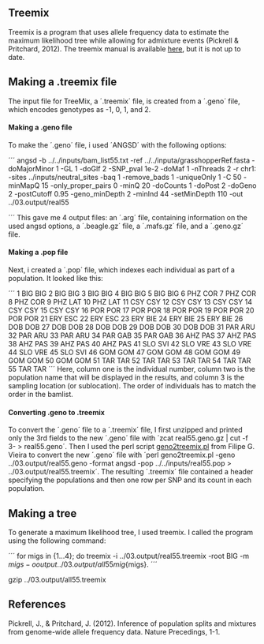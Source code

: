 ## Treemix

Treemix is a program that uses allele frequency data to estimate the maximum likelihood tree while allowing for admixture events (Pickrell & Pritchard, 2012). The treemix manual is available [here](http://gensoft.pasteur.fr/docs/treemix/1.12/treemix_manual_10_1_2012.pdf), but it is not up to date.

## Making a .treemix file

The input file for TreeMix, a ´.treemix´ file, is created from a ´.geno´ file, which encodes genotypes as -1, 0, 1, and 2. 

#### Making a .geno file
To make the ´.geno´ file, i used ´ANGSD´ with the following options: 

´´´
angsd -b ../../inputs/bam_list55.txt -ref ../../inputa/grasshopperRef.fasta -doMajorMinor 1 -GL 1 -doGlf 2 -SNP_pval 1e-2 -doMaf 1 -nThreads 2 -r chr1: -sites ../inputs/neutral_sites -baq 1 -remove_bads 1 -uniqueOnly 1 -C 50 -minMapQ 15 -only_proper_pairs 0 -minQ 20 -doCounts 1 -doPost 2 -doGeno 2 -postCutoff 0.95 -geno_minDepth 2 -minInd 44 -setMinDepth 110 -out ../03.output/real55

´´´
This gave me 4 output files: an ´.arg´ file, containing information on the used angsd options, a ´.beagle.gz´ file, a ´.mafs.gz´ file, and a ´.geno.gz´ file. 

#### Making a .pop file
Next, i created a ´.pop´ file, which indexes each individual as part of a population. It looked like this: 

´´´
1       BIG     BIG
2       BIG     BIG
3       BIG     BIG
4       BIG     BIG
5       BIG     BIG
6       PHZ     COR
7       PHZ     COR
8       PHZ     COR
9       PHZ     LAT
10      PHZ     LAT
11      CSY     CSY
12      CSY     CSY
13      CSY     CSY
14      CSY     CSY
15      CSY     CSY
16      POR     POR
17      POR     POR
18      POR     POR
19      POR     POR
20      POR     POR
21      ERY     ESC
22      ERY     ESC
23      ERY     BIE
24      ERY     BIE
25      ERY     BIE
26      DOB     DOB
27      DOB     DOB
28      DOB     DOB
29      DOB     DOB
30      DOB     DOB
31      PAR     ARU
32      PAR     ARU
33      PAR     ARU
34      PAR     GAB
35      PAR     GAB
36      AHZ     PAS
37      AHZ     PAS
38      AHZ     PAS
39      AHZ     PAS
40      AHZ     PAS
41      SLO     SVI
42      SLO     VRE
43      SLO     VRE
44      SLO     VRE
45      SLO     SVI
46      GOM     GOM
47      GOM     GOM
48      GOM     GOM
49      GOM     GOM
50      GOM     GOM
51      TAR     TAR
52      TAR     TAR
53      TAR     TAR
54      TAR     TAR
55      TAR     TAR
´´´
Here, column one is the individual number, column two is the population name that will be displayed in the results, and column 3 is the sampling location (or sublocation). The order of individuals has to match the order in the bamlist.

#### Converting .geno to .treemix
To convert the ´.geno´ file to a ´.treemix´ file, I first unzipped and printed only the 3rd fields to the new ´.geno´ file with ´zcat real55.geno.gz | cut -f 3- > real55.geno´. Then I used the perl script [geno2treemix.pl](../04.treemix/02.scripts/geno2treemix.pl) from Filipe G. Vieira to convert the new ´.geno´ file with ´perl geno2treemix.pl -geno ../03.output/real55.geno -format angsd -pop ../../inputs/real55.pop > ../03.output/real55.treemix´. The resulting ´.treemix´ file contained a header specifying the populations and then one row per SNP and its count in each population.  

## Making a tree

To generate a maximum likelihood tree, I used treemix. I called the program using the following command: 

´´´
for migs in {1...4}; do 
treemix -i ../03.output/real55.treemix -root BIG -m ${migs} -o output ../03.output/all55mig${migs}.
´´´


gzip ../03.output/all55.treemix
## References 

Pickrell, J., & Pritchard, J. (2012). Inference of population splits and mixtures from genome-wide allele frequency data. Nature Precedings, 1-1.